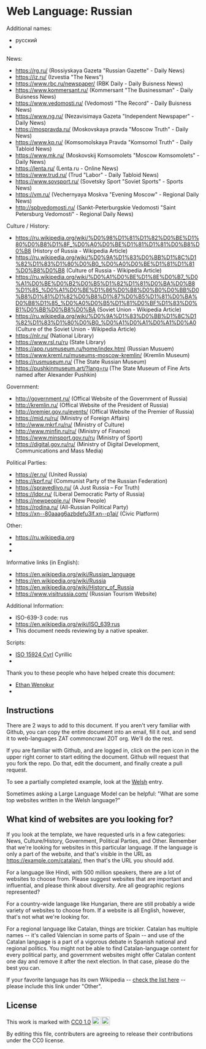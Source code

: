 # Web Language: Russian

Additional names:
- русский
- 

News:
- https://rg.ru/ (Rossiyskaya Gazeta "Russian Gazette" - Daily News)
- https://iz.ru/ (Izvestia "The News")
- https://www.rbc.ru/newspaper/ (RBK Daily - Daily Buisness News)
- https://www.kommersant.ru/ (Kommersant "The Businessman" - Daily Buisness News)
- https://www.vedomosti.ru/ (Vedomosti "The Record" - Daily Buisness News)
- https://www.ng.ru/ (Nezavisimaya Gazeta "Independent Newspaper" - Daily News)
- https://mospravda.ru/ (Moskovskaya pravda "Moscow Truth" - Daily News)
- https://www.kp.ru/ (Komsomolskaya Pravda "Komsomol Truth" - Daily Tabloid News)
- https://www.mk.ru/ (Moskovskij Komsomolets "Moscow Komsomolets" - Daily News)
- https://lenta.ru/ (Lenta.ru - Online News)
- https://www.trud.ru/ (Trud "Labor" - Daily Tabloid News)
- https://www.sovsport.ru/ (Sovetsky Sport "Soviet Sports" - Sports News)
- https://vm.ru/ (Vechernyaya Moskva "Evening Moscow" - Regional Daily News)
- http://spbvedomosti.ru/ (Sankt-Peterburgskie Vedomosti "Saint Petersburg Vedomosti" - Regional Daily News)

Culture / History:
- https://ru.wikipedia.org/wiki/%D0%98%D1%81%D1%82%D0%BE%D1%80%D0%B8%D1%8F_%D0%A0%D0%BE%D1%81%D1%81%D0%B8%D0%B8 (History of Russia - Wikipedia Article)
- https://ru.wikipedia.org/wiki/%D0%9A%D1%83%D0%BB%D1%8C%D1%82%D1%83%D1%80%D0%B0_%D0%A0%D0%BE%D1%81%D1%81%D0%B8%D0%B8 (Culture of Russia - Wikipedia Article)
- https://ru.wikipedia.org/wiki/%D0%A1%D0%BE%D1%8E%D0%B7_%D0%A1%D0%BE%D0%B2%D0%B5%D1%82%D1%81%D0%BA%D0%B8%D1%85_%D0%A1%D0%BE%D1%86%D0%B8%D0%B0%D0%BB%D0%B8%D1%81%D1%82%D0%B8%D1%87%D0%B5%D1%81%D0%BA%D0%B8%D1%85_%D0%A0%D0%B5%D1%81%D0%BF%D1%83%D0%B1%D0%BB%D0%B8%D0%BA (Soviet Union - Wikipedia Article)
- https://ru.wikipedia.org/wiki/%D0%9A%D1%83%D0%BB%D1%8C%D1%82%D1%83%D1%80%D0%B0_%D0%A1%D0%A1%D0%A1%D0%A0 (Culture of the Soviet Union - Wikipedia Article)
- https://nlr.ru/ (National Library)
- https://www.rsl.ru/ru (State Library)
- https://app.rusmuseum.ru/home/index.html (Russian Musuem)
- https://www.kreml.ru/museums-moscow-kremlin/ (Kremlin Museum)
- https://rusmuseum.ru/ (The State Russian Museum)
- https://pushkinmuseum.art/?lang=ru (The State Museum of Fine Arts named after Alexander Pushkin)

Government:
- http://government.ru/ (Offical Website of the Government of Russia)
- http://kremlin.ru/ (Offical Website of the President of Russia)
- http://premier.gov.ru/events/ (Offical Website of the Premier of Russia)
- https://mid.ru/ru/ (Ministry of Foreign Affairs)
- http://www.mkrf.ru/ru/ (Ministry of Culture)
- http://www.minfin.ru/ru/ (Ministry of Finance)
- https://www.minsport.gov.ru/ru (Ministry of Sport)
- https://digital.gov.ru/ru/ (Ministry of Digital Development, Communications and Mass Media)

Political Parties:
- https://er.ru/ (United Russia)
- https://kprf.ru/ (Communist Party of the Russian Federation)
- https://spravedlivo.ru/ (A Just Russia – For Truth)
- https://ldpr.ru/ (Liberal Democratic Party of Russia)
- https://newpeople.ru/ (New People)
- https://rodina.ru/ (All-Russian Political Party)
- https://xn--80aaag6azbdefu3lf.xn--p1ai/ (Civic Platform)

Other:
- https://ru.wikipedia.org
- 
- 

Informative links (in English):
- https://en.wikipedia.org/wiki/Russian_language
- https://en.wikipedia.org/wiki/Russia
- https://en.wikipedia.org/wiki/History_of_Russia
- https://www.visitrussia.com/ (Russian Tourism Website)

Additional Information:
- ISO-639-3 code: rus
- https://en.wikipedia.org/wiki/ISO_639:rus
- This document needs reviewing by a native speaker.


Scripts:
- <a href="https://en.wikipedia.org/wiki/ISO_15924">ISO 15924 Cyrl</a> Cyrillic
- 

Thank you to these people who have helped create this document:
- [Ethan Wenokur](https://github.com/e-Winnie)
- 

## Instructions

There are 2 ways to add to this document. If you aren't very familiar
with Github, you can copy the entire document into an email, fill it
out, and send it to web-languages ZAT commoncrawl ZOT org. We'll do the rest.

If you are familiar with Github, and are logged in, click on the pen
icon in the upper right corner to start editing the document.
Github will request that you fork the repo. Do that, edit the
document, and finally create a pull request.

To see a partially completed example, look at the
[Welsh](../living/welsh.md) entry.

Sometimes asking a Large Language Model can be helpful: "What are some
top websites written in the Welsh language?"

## What kind of websites are you looking for?

If you look at the template, we have requested urls in a few
categories: News, Culture/History, Government, Political Parties, and
Other. Remember that we're looking for websites in this particular
language. If the language is only a part of the website, and that's
visible in the URL as https://example.com/catalan/, then that's the
URL you should add.

For a language like Hindi, with 500 million speakers, there are a lot
of websites to choose from. Please suggest websites that are important
and influential, and please think about diversity. Are all geographic
regions represented?

For a country-wide language like Hungarian, there are still probably a
wide variety of websites to choose from. If a website is all English,
however, that's not what we're looking for.

For a regional language like Catalan, things are trickier. Catalan has
multiple names -- it's called Valencian in some parts of Spain -- and
use of the Catalan language is a part of a vigorous debate in Spanish
national and regional politics. You might not be able to find
Catalan-language content for every political party, and government
websites might offer Catalan content one day and remove it after
the next election. In that case, please do the best you can.

If your favorite language has its own Wikipedia -- [check the list here](https://en.wikipedia.org/wiki/List_of_Wikipedias) --
please include this link under "Other".

## License

<p xmlns:cc="http://creativecommons.org/ns#" >This work is marked with <a href="https://creativecommons.org/publicdomain/zero/1.0/?ref=chooser-v1" target="_blank" rel="license noopener noreferrer" style="display:inline-block;">CC0 1.0<img style="height:22px!important;margin-left:3px;vertical-align:text-bottom;" src="https://mirrors.creativecommons.org/presskit/icons/cc.svg?ref=chooser-v1" alt=""><img style="height:22px!important;margin-left:3px;vertical-align:text-bottom;" src="https://mirrors.creativecommons.org/presskit/icons/zero.svg?ref=chooser-v1" alt=""></a></p>

By editing this file, contributers are agreeing to release their contributions under the CC0 license.
